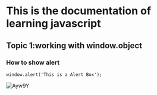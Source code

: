 # This is the documentation of learning javascript
## Topic 1:working with window.object
### How to show alert

```
window.alert('This is a Alert Box');
```


![Ayw9Y](https://user-images.githubusercontent.com/95132279/143727986-1de15951-a11f-4ad9-9826-06de5c97d0ed.png)
